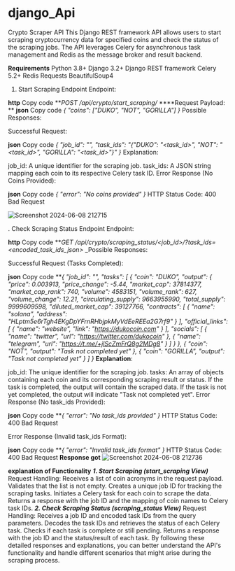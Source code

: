# django_Api
Crypto Scraper API
This Django REST framework API allows users to start scraping cryptocurrency data for specified coins and check the status of the scraping jobs. The API leverages Celery for asynchronous task management and Redis as the message broker and result backend.

**Requirements**
Python 3.8+
Django 3.2+
Django REST framework
Celery 5.2+
Redis
Requests
BeautifulSoup4

1. Start Scraping Endpoint
Endpoint:

**http**
Copy code
**_POST /api/crypto/start_scraping/_
****Request Payload:
**
**json**
Copy code
_{
    "coins": ["DUKO", "NOT", "GORILLA"]
}_
Possible Responses:

Successful Request:

**json**
Copy code
_{
    "job_id": "<UUID>",
    "task_ids": "{\"DUKO\": \"<task_id>\", \"NOT\": \"<task_id>\", \"GORILLA\": \"<task_id>\"}"
}_
Explanation:

job_id: A unique identifier for the scraping job.
task_ids: A JSON string mapping each coin to its respective Celery task ID.
Error Response (No Coins Provided):

**json**
Copy code
_{
    "error": "No coins provided"
}_
HTTP Status Code: 400 Bad Request

![Screenshot 2024-06-08 212715](https://github.com/sayanghosh-28/django_Api/assets/119283018/9f9fbf79-cab6-491c-b3c6-58cffaeb095f)

. Check Scraping Status Endpoint
Endpoint:

**http**
Copy code
**_GET /api/crypto/scraping_status/<job_id>/?task_ids=<encoded_task_ids_json>_
_Possible Responses:

Successful Request (Tasks Completed):

**json**
Copy code
**_{
    "job_id": "<UUID>",
    "tasks": [
        {
            "coin": "DUKO",
            "output": {
                "price": 0.003913,
                "price_change": -5.44,
                "market_cap": 37814377,
                "market_cap_rank": 740,
                "volume": 4583151,
                "volume_rank": 627,
                "volume_change": 12.21,
                "circulating_supply": 9663955990,
                "total_supply": 9999609598,
                "diluted_market_cap": 39127766,
                "contracts": [
                    {
                        "name": "solana",
                        "address": "HLptm5e6rTgh4EKgDpYFrnRHbjpkMyVdEeREEa2G7rf9"
                    }
                ],
                "official_links": [
                    {
                        "name": "website",
                        "link": "https://dukocoin.com"
                    }
                ],
                "socials": [
                    {
                        "name": "twitter",
                        "url": "https://twitter.com/dukocoin"
                    },
                    {
                        "name": "telegram",
                        "url": "https://t.me/+jlScZmFrQ8g2MDg8"
                    }
                ]
            }
        },
        {
            "coin": "NOT",
            "output": "Task not completed yet"
        },
        {
            "coin": "GORILLA",
            "output": "Task not completed yet"
        }
    ]
}_
**Explanation**:

job_id: The unique identifier for the scraping job.
tasks: An array of objects containing each coin and its corresponding scraping result or status.
If the task is completed, the output will contain the scraped data.
If the task is not yet completed, the output will indicate "Task not completed yet".
Error Response (No task_ids Provided):

**json**
Copy code
**_{
    "error": "No task_ids provided"
}_
HTTP Status Code: 400 Bad Request

Error Response (Invalid task_ids Format):

**json**
Copy code
**_{
    "error": "Invalid task_ids format"
}_
HTTP Status Code: 400 Bad Request
**Response got**
![Screenshot 2024-06-08 212736](https://github.com/sayanghosh-28/django_Api/assets/119283018/c2263fa5-de65-403a-9f0e-be924d6bcf7c)

**explanation of Functionality**
**_1. Start Scraping (start_scraping View)_**
Request Handling:
Receives a list of coin acronyms in the request payload.
Validates that the list is not empty.
Creates a unique job ID for tracking the scraping tasks.
Initiates a Celery task for each coin to scrape the data.
Returns a response with the job ID and the mapping of coin names to Celery task IDs.
**_2. Check Scraping Status (scraping_status View)_**
Request Handling:
Receives a job ID and encoded task IDs from the query parameters.
Decodes the task IDs and retrieves the status of each Celery task.
Checks if each task is complete or still pending.
Returns a response with the job ID and the status/result of each task.
By following these detailed responses and explanations, you can better understand the API's functionality and handle different scenarios that might arise during the scraping process.
